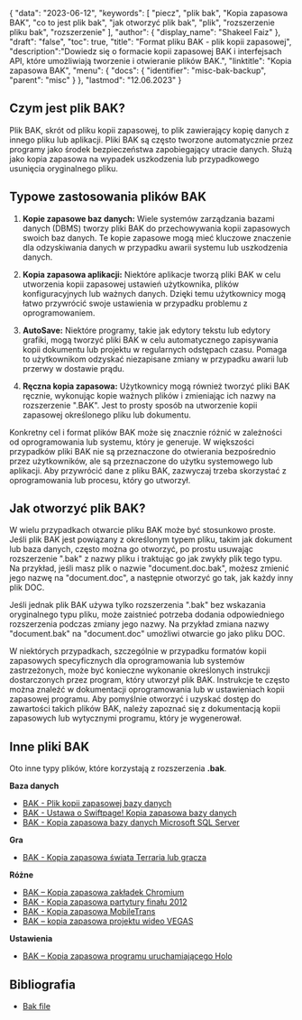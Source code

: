 {
"data": "2023-06-12",
  "keywords": [
"piecz",
"plik bak",
"Kopia zapasowa BAK",
"co to jest plik bak",
"jak otworzyć plik bak",
"plik",
"rozszerzenie pliku bak",
"rozszerzenie"
],
  "author": {
"display_name": "Shakeel Faiz"
},
"draft": "false",
"toc": true,
"title": "Format pliku BAK - plik kopii zapasowej",
  "description":"Dowiedz się o formacie kopii zapasowej BAK i interfejsach API, które umożliwiają tworzenie i otwieranie plików BAK.",
"linktitle": "Kopia zapasowa BAK",
  "menu": {
    "docs": {
      "identifier": "misc-bak-backup",
      "parent": "misc"
}
},
"lastmod": "12.06.2023"
}

## Czym jest plik BAK?

Plik BAK, skrót od pliku kopii zapasowej, to plik zawierający kopię danych z innego pliku lub aplikacji. Pliki BAK są często tworzone automatycznie przez programy jako środek bezpieczeństwa zapobiegający utracie danych. Służą jako kopia zapasowa na wypadek uszkodzenia lub przypadkowego usunięcia oryginalnego pliku.

## Typowe zastosowania plików BAK

1. **Kopie zapasowe baz danych:** Wiele systemów zarządzania bazami danych (DBMS) tworzy pliki BAK do przechowywania kopii zapasowych swoich baz danych. Te kopie zapasowe mogą mieć kluczowe znaczenie dla odzyskiwania danych w przypadku awarii systemu lub uszkodzenia danych.

2. **Kopia zapasowa aplikacji:** Niektóre aplikacje tworzą pliki BAK w celu utworzenia kopii zapasowej ustawień użytkownika, plików konfiguracyjnych lub ważnych danych. Dzięki temu użytkownicy mogą łatwo przywrócić swoje ustawienia w przypadku problemu z oprogramowaniem.

3. **AutoSave:** Niektóre programy, takie jak edytory tekstu lub edytory grafiki, mogą tworzyć pliki BAK w celu automatycznego zapisywania kopii dokumentu lub projektu w regularnych odstępach czasu. Pomaga to użytkownikom odzyskać niezapisane zmiany w przypadku awarii lub przerwy w dostawie prądu.

4. **Ręczna kopia zapasowa:** Użytkownicy mogą również tworzyć pliki BAK ręcznie, wykonując kopie ważnych plików i zmieniając ich nazwy na rozszerzenie ".BAK". Jest to prosty sposób na utworzenie kopii zapasowej określonego pliku lub dokumentu.

Konkretny cel i format plików BAK może się znacznie różnić w zależności od oprogramowania lub systemu, który je generuje. W większości przypadków pliki BAK nie są przeznaczone do otwierania bezpośrednio przez użytkowników, ale są przeznaczone do użytku systemowego lub aplikacji. Aby przywrócić dane z pliku BAK, zazwyczaj trzeba skorzystać z oprogramowania lub procesu, który go utworzył.

## Jak otworzyć plik BAK?

W wielu przypadkach otwarcie pliku BAK może być stosunkowo proste. Jeśli plik BAK jest powiązany z określonym typem pliku, takim jak dokument lub baza danych, często można go otworzyć, po prostu usuwając rozszerzenie ".bak" z nazwy pliku i traktując go jak zwykły plik tego typu. Na przykład, jeśli masz plik o nazwie "document.doc.bak", możesz zmienić jego nazwę na "document.doc", a następnie otworzyć go tak, jak każdy inny plik DOC.

Jeśli jednak plik BAK używa tylko rozszerzenia ".bak" bez wskazania oryginalnego typu pliku, może zaistnieć potrzeba dodania odpowiedniego rozszerzenia podczas zmiany jego nazwy. Na przykład zmiana nazwy "document.bak" na "document.doc" umożliwi otwarcie go jako pliku DOC.

W niektórych przypadkach, szczególnie w przypadku formatów kopii zapasowych specyficznych dla oprogramowania lub systemów zastrzeżonych, może być konieczne wykonanie określonych instrukcji dostarczonych przez program, który utworzył plik BAK. Instrukcje te często można znaleźć w dokumentacji oprogramowania lub w ustawieniach kopii zapasowej programu. Aby pomyślnie otworzyć i uzyskać dostęp do zawartości takich plików BAK, należy zapoznać się z dokumentacją kopii zapasowych lub wytycznymi programu, który je wygenerował.

## Inne pliki BAK

Oto inne typy plików, które korzystają z rozszerzenia **.bak**.

**Baza danych**
- [BAK - Plik kopii zapasowej bazy danych](/pl/database/bak/)
- [BAK - Ustawa o Swiftpage! Kopia zapasowa bazy danych](/pl/database/bak-act/)
- [BAK - Kopia zapasowa bazy danych Microsoft SQL Server](/pl/database/bak-sqlserver/)

**Gra**
- [BAK - Kopia zapasowa świata Terraria lub gracza](/pl/game/bak-terraria/)

**Różne**
- [BAK – Kopia zapasowa zakładek Chromium](/pl/misc/bak-chromium/)
- [BAK - Kopia zapasowa partytury finału 2012](/pl/misc/bak-finale/)
- [BAK - Kopia zapasowa MobileTrans](/pl/misc/bak-mobiletrans/)
- [BAK – kopia zapasowa projektu wideo VEGAS](/pl/misc/bak-vegas/)

**Ustawienia**
- [BAK – Kopia zapasowa programu uruchamiającego Holo](/pl/settings/bak-holo/)

## Bibliografia
* [Bak file](https://en.wikipedia.org/wiki/Bak_file)

